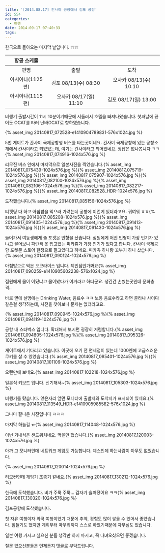 ```yaml
---
title: '[2014.08.17] 칸사이 공항에서 김포 공항'
id: 554
categories:
  - 여행
date: 2014-09-17 07:40:33
tags:
---
```

한국으로 돌아오는 마지막 날입니다. ㅠㅠ

| 항공 스케줄 | | |
| :--: | :--: | :--: |
| 편명 | 출발 | 도착 |
| 아시아나(1125편) | 김포 08/13(수) 08:30 | 오사카 08/13(수) 10:10 |
| 아시아나(1115편) | 오사카 08/17(일) 11:10 | 김포 08/17(일) 13:00 |

비행기 출발시간이 11시 10분이기때문에 서둘러서 호텔을 빠져나왔습니다. 첫째날에 끊어둔 OCAT를 타러 난바OCAT로 향하였습니다.

<!--more-->

{% asset_img 20140817_072528-e1410904789831-576x1024.jpg %}

5번 게이트가 칸사이 국제공항행 버스를 타는곳이네요. 칸사이 국제공항에 있는 공항소개에서 칸사이라고 되있었는데, 여기는 간사이라고 되어있네요. 정답은 없나봅니다 ㅋㅋ{% asset_img 20140817_074916-1024x576.jpg %}

리무진 버스 안에서 마지막으로 일본사진을 찍었습니다.{% asset_img 20140817_075439-1024x576.jpg %}{% asset_img 20140817_075719-1024x576.jpg %}{% asset_img 20140817_075907-1024x576.jpg %}{% asset_img 20140817_082100-1024x576.jpg %}{% asset_img 20140817_082106-1024x576.jpg %}{% asset_img 20140817_082217-1024x576.jpg %}{% asset_img 20140817_082528_HDR-1024x576.jpg %}

도착했습니다.{% asset_img 20140817_085156-1024x576.jpg %}

티켓팅 다 하고 아침밥을 먹으러 가려는데 공항에 이런게 있더라고요. 귀여워 ㅎㅎ{% asset_img 20140817_085208-1024x576.jpg %}{% asset_img 20140817_091405-1024x576.jpg %}{% asset_img 20140817_091413-1024x576.jpg %}{% asset_img 20140817_091430-1024x576.jpg %}

들어가서 여동생에게 줄 포켓몬 인형을 샀습니다. 점원에게 어떤 인형이 가장 인기가 있냐고 물어보니 파란색 옷 입고있는 피카츄가 가장 인기가 있다고 합니다. 칸사이 국제공항 포켓몬 스토어 한정으로 팔고있다고 하네요. 피카츄 하나랑 꼬부기 하나 샀습니다. {% asset_img 20140817_090124-1024x576.jpg %}

아침밥으로 먹은 오므라이스 입니다. 체인점인가봐요{% asset_img 20140817_090259-e1410905602238-576x1024.jpg %}

점원에게 물이 어딨냐고 물어봤다가 이거라고 하더군요. 생긴건 손씼는곳인데 문화충격..

바로 옆에 설명에는 Drinking Water, 음료수 ㅋㅋ 보통 음료수라고 하면 콜라나 사이다같은걸 생각하는데, 사전을 찾아보니 문제는 없더라고요.

{% asset_img 20140817_090945-1024x576.jpg %}{% asset_img 20140817_094119-1024x576.jpg %}

공항 내 스타벅스 입니다. 확대해서 보시면 굉장히 저렴합니다.{% asset_img 20140817_094805-1024x576.jpg %}{% asset_img 20140817_095326-1024x576.jpg %}

게이트에서 기다리고 있습니다. 이곳에 오기 전 면세점이 있는데 1000엔에 고급스러운 쿠키를 살 수 있었습니다.{% asset_img 20140817_095401-1024x576.jpg %}{% asset_img 20140817_101106-1024x576.jpg %}

오랜만에 보네요.{% asset_img 20140817_102218-1024x576.jpg %}

일본식 키보드 입니다. 신기해서~{% asset_img 20140817_105303-1024x576.jpg %}

비행기를 탔습니다. 앉은자리 앞면 모니터에 출발지와 도착지가 표시되어 있네요.{% asset_img 20140817_113549_HDR-e1410905985582-576x1024.jpg %}

그나마 잘나온 사진입니다 ㅋㅋㅋ

마지막 하늘길 ㅠ{% asset_img 20140817_114048-1024x576.jpg %}

이번 기내식은 샌드위치네요. 먹을만 했습니다.{% asset_img 20140817_120003-1024x576.jpg %}

아까 그 모니터인데 네트워크 게임도 가능합니다. 체스인데 하는사람이 아무도 없었습니다.

{% asset_img 20140817_120014-1024x576.jpg %}

리모컨인데 게임기 조종기 같네요.{% asset_img 20140817_130212-1024x576.jpg %}

한국에 도착했습니다. 비가 주룩 주룩... 갑자기 슬퍼졌어요 ㅋㅋ{% asset_img 20140817_130320-1024x576.jpg %}

김포공항에 도착했습니다.

첫 자유 여행이자 외국 여행이었기 때문에 추억, 경험도 많이 쌓을 수 있어서 좋았습니다. 힘들기도 했지만 계획부터 마무리까지 스스로 하였기때문에 자부심도 있습니다.

일본 여행 가시고 싶으신 분들 생각만 하지 마시고, 꼭 다녀오셨으면 좋겠습니다.

질문 있으신분들은 언제든지 댓글로 부탁드립니다.
